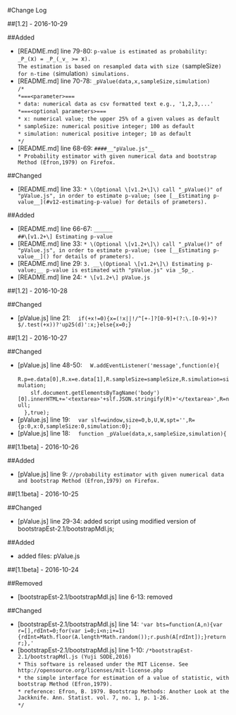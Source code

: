 #Change Log

##[1.2] - 2016-10-29

##Added
- [README.md] line 79-80: `p-value is estimated as probability: _P_(`x`) = _P_(_v_ >= `x`).`  
  `The estimation is based on resampled data with size (`sampleSize`) for n-time (`simulation`) simulations.`
- [README.md] line 70-78: `_pValue(data,x,sampleSize,simulation)`  
  `/*`  
  `*===<parameter>===`  
  `* data: numerical data as csv formatted text e.g., '1,2,3,...'`  
  `*===<optional parameters>===`  
  `* x: numerical value; the upper 25% of a given values as default`  
  `* sampleSize: numerical positive integer; 100 as default`  
  `* simulation: numerical positive integer; 10 as default`  
  `*/`
- [README.md] line 68-69: `####__"pValue.js"__`  
  `* Probability estimator with given numerical data and bootstrap Method (Efron,1979) on Firefox.`

##Changed
- [README.md] line 33: `* \(Optional \[v1.2+\]\) call "_pValue()" of "pValue.js", in order to estimate p-value; (see [__Estimating p-value__](#v12-estimating-p-value) for details of prameters).`

##Added
- [README.md] line 66-67: `______`  
  `##\[v1.2+\] Estimating p-value`
- [README.md] line 33: `* \(Optional \[v1.2+\]\) call "_pValue()" of "pValue.js", in order to estimate p-value; (see [__Estimating p-value__]() for details of prameters).`
- [README.md] line 29: `3. __\(Optional \[v1.2+\]\) Estimating p-value;__ p-value is estimated with "pValue.js" via _Sp_.`
- [README.md] line 24: `* \[v1.2+\] pValue.js`

##[1.2] - 2016-10-28

##Changed
- [pValue.js] line 21: `  if(+x!=0){x=(!x||!/^[+-]?[0-9]+(?:\.[0-9]+)?$/.test(+x))?'up25(d)':x;}else{x=0;}`

##[1.2] - 2016-10-27

##Changed
- [pValue.js] line 48-50: `  W.addEventListener('message',function(e){`  
  `    R.p=e.data[0],R.x=e.data[1],R.sampleSize=sampleSize,R.simulation=simulation;`  
  `    slf.document.getElementsByTagName('body')[0].innerHTML+='<textarea>'+slf.JSON.stringify(R)+'</textarea>',R=null;`  
  `  },true);`
- [pValue.js] line 19: `  var slf=window,size=0,b,U,W,spt='',R={p:0,x:0,sampleSize:0,simulation:0};`
- [pValue.js] line 18: `  function _pValue(data,x,sampleSize,simulation){`

##[1.1beta] - 2016-10-26

##Added
- [pValue.js] line 9: `//probability estimator with given numerical data and bootstrap Method (Efron,1979) on Firefox.`

##[1.1beta] - 2016-10-25

##Changed
- [pValue.js] line 29-34: added script using modified version of bootstrapEst-2.1/bootstrapMdl.js;

##Added
- added files: pValue.js

##[1.1beta] - 2016-10-24

##Removed
- [bootstrapEst-2.1/bootstrapMdl.js] line 6-13: removed

##Changed
- [bootstrapEst-2.1/bootstrapMdl.js] line 14: `'var bts=function(A,n){var r=[],rdInt=0;for(var i=0;i<n;i+=1){rdInt=Math.floor(A.length*Math.random());r.push(A[rdInt]);}return r;},'`
- [bootstrapEst-2.1/bootstrapMdl.js] line 1-10: `/*bootstrapEst-2.1/bootstrapMdl.js (Yuji SODE,2016)`  
  `* This software is released under the MIT License. See http://opensource.org/licenses/mit-license.php`  
  `* the simple interface for estimation of a value of statistic, with bootstrap Method (Efron,1979).`  
  `* reference: Efron, B. 1979. Bootstrap Methods: Another Look at the Jackknife. Ann. Statist. vol. 7, no. 1, p. 1-26.`  
  `*/`
